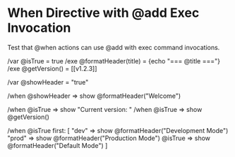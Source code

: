 # When Directive with @add Exec Invocation

Test that @when actions can use @add with exec command invocations.

/var @isTrue = true
/exe @formatHeader(title) = {echo "=== @title ==="}
/exe @getVersion() = [[v1.2.3]]

/var @showHeader = "true"

/when @showHeader => show @formatHeader("Welcome")

/when @isTrue => show "Current version: "
/when @isTrue => show @getVersion()

/when @isTrue first: [
  "dev" => show @formatHeader("Development Mode")
  "prod" => show @formatHeader("Production Mode")
  @isTrue => show @formatHeader("Default Mode")
]